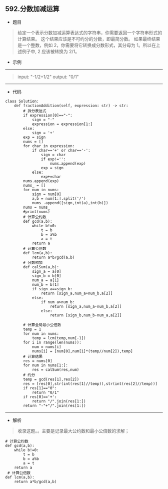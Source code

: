 592.分数加减运算
----------
 - 题目
>给定一个表示分数加减运算表达式的字符串，你需要返回一个字符串形式的计算结果。 这个结果应该是不可约分的分数，即最简分数。 如果最终结果是一个整数，例如 2，你需要将它转换成分数形式，其分母为 1。所以在上述例子中, 2 应该被转换为 2/1。

 - 示例
 ----------
>input: "-1/2+1/2"
> output: "0/1"
 ----------
 - 代码
>
>
    class Solution:
        def fractionAddition(self, expression: str) -> str:
            # 拆分表达式
            if expression[0]=="-":
                sign = "-"
                expression = expression[1:]
            else:
                sign = '+'
            exp = sign
            nums = []
            for char in expression:
                if char=='+' or char=='-':
                    sign = char
                    if exp!='':
                        nums.append(exp)
                    exp = sign
                else:
                    exp+=char
            nums.append(exp)
            nums_ = []
            for num in nums:
                sign = num[0]
                a,b = num[1:].split('/')
                nums_.append([sign,int(a),int(b)])
            nums = nums_
            #print(nums)
            # 计算公约数
            def gcd(a,b):
                while b!=0:
                    t = b
                    b = a%b
                    a = t
                return a
            # 计算公倍数
            def lcm(a,b):
                return a*b/gcd(a,b)
            # 分数相加
            def calSum(a,b):
                sign_a = a[0]
                sign_b = b[0]
                num_a = a[1]
                num_b = b[1]
                if sign_a==sign_b:
                    return [sign_a,num_a+num_b,a[2]]
                else:
                    if num_a>num_b:
                        return [sign_a,num_a-num_b,a[2]]
                    else:
                        return [sign_b,num_b-num_a,a[2]]
    
            # 计算全局最小公倍数
            temp = 1
            for num in nums:
                temp = lcm(temp,num[-1])
            for i in range(len(nums)):
                num = nums[i]
                nums[i] = [num[0],num[1]*(temp//num[2]),temp]
            # 计算结果
            res = nums[0]
            for num in nums[1:]:
                res = calSum(res,num)
            # 约分
            temp = gcd(res[1],res[2])
            res = [res[0],str(int(res[1]//temp)),str(int(res[2]//temp))]
            if res[1]=="0":
                return "0/1"
            if res[0]=='+':
                return "/".join(res[1:])
            return "-"+"/".join(res[1:])
 ----------
 - 解析
 > 收录这题。。主要是记录最大公约数和最小公倍数的求解；
>
    # 计算公约数
    def gcd(a,b):
        while b!=0:
            t = b
            b = a%b
            a = t
        return a
     # 计算公倍数
    def lcm(a,b):
        return a*b/gcd(a,b)
>